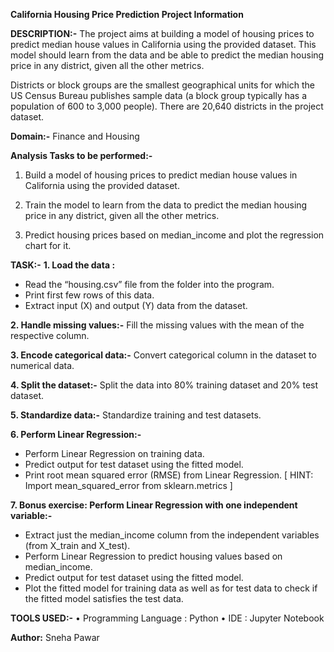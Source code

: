**California Housing Price Prediction Project Information**

**DESCRIPTION:-**
The project aims at building a model of housing prices to predict median house values in California using the provided dataset. This model should learn from the data and be able to predict the median housing price in any district, given all the other metrics.

Districts or block groups are the smallest geographical units for which the US Census Bureau
publishes sample data (a block group typically has a population of 600 to 3,000 people). There are 20,640 districts in the project dataset.

**Domain:-**
Finance and Housing

**Analysis Tasks to be performed:-**

1. Build a model of housing prices to predict median house values in California using the provided dataset.

2. Train the model to learn from the data to predict the median housing price in any district, given all the other metrics.

3. Predict housing prices based on median_income and plot the regression chart for it.

**TASK:-**
**1. Load the data :**
- Read the “housing.csv” file from the folder into the program.
- Print first few rows of this data.
- Extract input (X) and output (Y) data from the dataset.

**2. Handle missing values:-**
Fill the missing values with the mean of the respective column.

**3. Encode categorical data:-**
Convert categorical column in the dataset to numerical data.

**4. Split the dataset:-**
Split the data into 80% training dataset and 20% test dataset.

**5. Standardize data:-**
Standardize training and test datasets.

**6. Perform Linear Regression:-**
- Perform Linear Regression on training data.
- Predict output for test dataset using the fitted model.
- Print root mean squared error (RMSE) from Linear Regression.
            [ HINT: Import mean_squared_error from sklearn.metrics ]

**7. Bonus exercise: Perform Linear Regression with one independent variable:-**
- Extract just the median_income column from the independent variables (from X_train and X_test).
- Perform Linear Regression to predict housing values based on median_income.
- Predict output for test dataset using the fitted model.
- Plot the fitted model for training data as well as for test data to check if the fitted model satisfies the test data.

**TOOLS USED:-** 
• Programming Language : Python
• IDE : Jupyter Notebook

**Author:** 
Sneha Pawar
